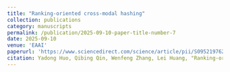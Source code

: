 ```yaml
---
title: "Ranking-oriented cross-modal hashing"
collection: publications
category: manuscripts
permalink: /publication/2025-09-10-paper-title-number-7
date: 2025-09-10
venue: 'EAAI'
paperurl: 'https://www.sciencedirect.com/science/article/pii/S0952197625022031'
citation: Yadong Huo, Qibing Qin, Wenfeng Zhang, Lei Huang, "Ranking-oriented cross-modal hashing," Engineering Applications of Artificial Intelligence, vol. 161, pp. 112195, doi: https://doi.org/10.1016/j.engappai.2025.112195.'
---
```

